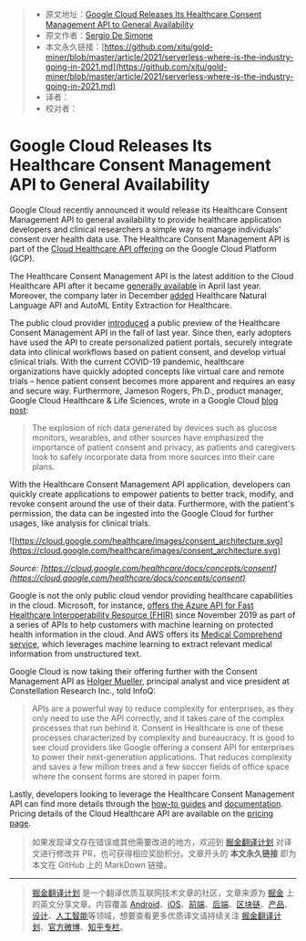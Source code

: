 > * 原文地址：[Google Cloud Releases Its Healthcare Consent Management API to General Availability](https://www.infoq.com/news/2021/03/sigstore-crypto-supply-chain/)
> * 原文作者：[Sergio De Simone](https://www.infoq.com/profile/Sergio-De-Simone/)
> * 本文永久链接：[https://github.com/xitu/gold-miner/blob/master/article/2021/serverless-where-is-the-industry-going-in-2021.md](https://github.com/xitu/gold-miner/blob/master/article/2021/serverless-where-is-the-industry-going-in-2021.md)
> * 译者：
> * 校对者：

# Google Cloud Releases Its Healthcare Consent Management API to General Availability


Google Cloud recently announced it would release its Healthcare Consent Management API to general availability to provide healthcare application developers and clinical researchers a simple way to manage individuals' consent over health data use. The Healthcare Consent Management API is part of the [Cloud Healthcare API offering](https://cloud.google.com/healthcare) on the Google Cloud Platform (GCP).

The Healthcare Consent Management API is the latest addition to the Cloud Healthcare API after it became [generally available](https://www.infoq.com/news/2020/04/google-healthcare-api-ga/) in April last year. Moreover, the company later in December [added](https://www.infoq.com/news/2020/12/google-healthcare-ai-ml/) Healthcare Natural Language API and AutoML Entity Extraction for Healthcare.

The public cloud provider [introduced](https://cloud.google.com/blog/topics/healthcare-life-sciences/googles-healthcare-consent-management-api-protects-user-data) a public preview of the Healthcare Consent Management API in the fall of last year. Since then, early adopters have used the API to create personalized patient portals, securely integrate data into clinical workflows based on patient consent, and develop virtual clinical trials. With the current COVID-19 pandemic, healthcare organizations have quickly adopted concepts like virtual care and remote trials – hence patient consent becomes more apparent and requires an easy and secure way. Furthermore, Jameson Rogers, Ph.D., product manager, Google Cloud Healthcare & Life Sciences, wrote in a Google Cloud [blog post](https://cloud.google.com/blog/topics/healthcare-life-sciences/google-cloud-healthcare-consent-management-api-generally-available):

> The explosion of rich data generated by devices such as glucose monitors, wearables, and other sources have emphasized the importance of patient consent and privacy, as patients and caregivers look to safely incorporate data from more sources into their care plans.

With the Healthcare Consent Management API application, developers can quickly create applications to empower patients to better track, modify, and revoke consent around the use of their data. Furthermore, with the patient's permission, the data can be ingested into the Google Cloud for further usages, like analysis for clinical trials.

![https://cloud.google.com/healthcare/images/consent_architecture.svg](https://cloud.google.com/healthcare/images/consent_architecture.svg)

*Source: [https://cloud.google.com/healthcare/docs/concepts/consent](https://cloud.google.com/healthcare/docs/concepts/consent)*

Google is not the only public cloud vendor providing healthcare capabilities in the cloud. Microsoft, for instance, [offers the Azure API for Fast Healthcare Interoperability Resource (FHIR)](https://www.infoq.com/news/2019/11/azure-api-fhir-ga/) since November 2019 as part of a series of APIs to help customers with machine learning on protected health information in the cloud. And AWS offers its [Medical Comprehend service](https://aws.amazon.com/comprehend/medical/), which leverages machine learning to extract relevant medical information from unstructured text.

Google Cloud is now taking their offering further with the Consent Management API as [Holger Mueller](https://twitter.com/holgermu), principal analyst and vice president at Constellation Research Inc., told InfoQ:

> APIs are a powerful way to reduce complexity for enterprises, as they only need to use the API correctly, and it takes care of the complex processes that run behind it. Consent in Healthcare is one of these processes characterized by complexity and bureaucracy. It is good to see cloud providers like Google offering a consent API for enterprises to power their next-generation applications. That reduces complexity and saves a few million trees and a few soccer fields of office space where the consent forms are stored in paper form.

Lastly, developers looking to leverage the Healthcare Consent Management API can find more details through the [how-to guides](https://cloud.google.com/healthcare/docs/how-tos/consent) and [documentation](https://cloud.google.com/healthcare/docs/concepts/consent). Pricing details of the Cloud Healthcare API are available on the [pricing page](https://cloud.google.com/healthcare/pricing).

> 如果发现译文存在错误或其他需要改进的地方，欢迎到 [掘金翻译计划](https://github.com/xitu/gold-miner) 对译文进行修改并 PR，也可获得相应奖励积分。文章开头的 **本文永久链接** 即为本文在 GitHub 上的 MarkDown 链接。

---

> [掘金翻译计划](https://github.com/xitu/gold-miner) 是一个翻译优质互联网技术文章的社区，文章来源为 [掘金](https://juejin.im) 上的英文分享文章。内容覆盖 [Android](https://github.com/xitu/gold-miner#android)、[iOS](https://github.com/xitu/gold-miner#ios)、[前端](https://github.com/xitu/gold-miner#前端)、[后端](https://github.com/xitu/gold-miner#后端)、[区块链](https://github.com/xitu/gold-miner#区块链)、[产品](https://github.com/xitu/gold-miner#产品)、[设计](https://github.com/xitu/gold-miner#设计)、[人工智能](https://github.com/xitu/gold-miner#人工智能)等领域，想要查看更多优质译文请持续关注 [掘金翻译计划](https://github.com/xitu/gold-miner)、[官方微博](http://weibo.com/juejinfanyi)、[知乎专栏](https://zhuanlan.zhihu.com/juejinfanyi)。